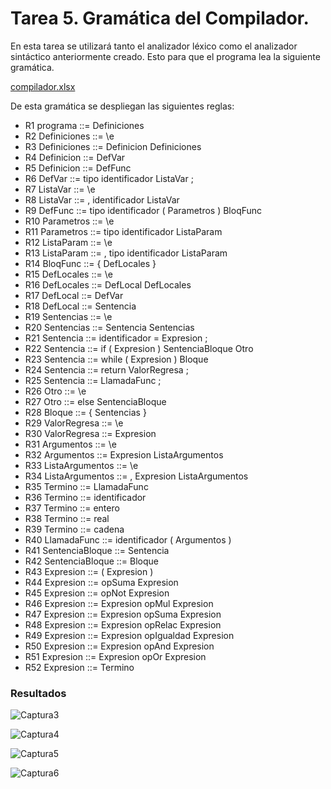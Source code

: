 # Tarea 5. Gramática del Compilador.

En esta tarea se utilizará tanto el analizador léxico como el analizador sintáctico anteriormente creado. Esto para que el programa lea la siguiente gramática.

[compilador.xlsx](https://github.com/Erosval2101/Traductores_de_Lenguaje_II/files/5646517/compilador.xlsx)

De esta gramática se despliegan las siguientes reglas:

 - R1 programa ::= Definiciones 
 - R2 Definiciones ::= \e 
 - R3 Definiciones ::= Definicion Definiciones 
 - R4 Definicion ::= DefVar 
 - R5 Definicion ::= DefFunc 
 - R6 DefVar ::= tipo identificador ListaVar ; 
 - R7 ListaVar ::= \e 
 - R8 ListaVar ::= , identificador ListaVar 
 - R9 DefFunc ::= tipo identificador ( Parametros ) BloqFunc 
 - R10 Parametros ::= \e 
 - R11 Parametros ::= tipo identificador ListaParam 
 - R12 ListaParam ::= \e 
 - R13 ListaParam ::= , tipo identificador ListaParam 
 - R14 BloqFunc ::= { DefLocales } 
 - R15 DefLocales ::= \e 
 - R16 DefLocales ::= DefLocal DefLocales 
 - R17 DefLocal ::= DefVar 
 - R18 DefLocal ::= Sentencia 
 - R19 Sentencias ::= \e 
 - R20 Sentencias ::= Sentencia Sentencias 
 - R21 Sentencia ::= identificador = Expresion ; 
 - R22 Sentencia ::= if ( Expresion ) SentenciaBloque Otro 
 - R23 Sentencia ::= while ( Expresion ) Bloque 
 - R24 Sentencia ::= return ValorRegresa ; 
 - R25 Sentencia ::= LlamadaFunc ; 
 - R26 Otro ::= \e 
 - R27 Otro ::= else SentenciaBloque 
 - R28 Bloque ::= { Sentencias } 
 - R29 ValorRegresa ::= \e 
 - R30 ValorRegresa ::= Expresion 
 - R31 Argumentos ::= \e 
 - R32 Argumentos ::= Expresion ListaArgumentos 
 - R33 ListaArgumentos ::= \e 
 - R34 ListaArgumentos ::= , Expresion ListaArgumentos 
 - R35 Termino ::= LlamadaFunc 
 - R36 Termino ::= identificador 
 - R37 Termino ::= entero 
 - R38 Termino ::= real 
 - R39 Termino ::= cadena 
 - R40 LlamadaFunc ::= identificador ( Argumentos ) 
 - R41 SentenciaBloque ::= Sentencia 
 - R42 SentenciaBloque ::= Bloque 
 - R43 Expresion ::= ( Expresion ) 
 - R44 Expresion ::= opSuma Expresion 
 - R45 Expresion ::= opNot Expresion 
 - R46 Expresion ::= Expresion opMul Expresion 
 - R47 Expresion ::= Expresion opSuma Expresion 
 - R48 Expresion ::= Expresion opRelac Expresion 
 - R49 Expresion ::= Expresion opIgualdad Expresion 
 - R50 Expresion ::= Expresion opAnd Expresion 
 - R51 Expresion ::= Expresion opOr Expresion 
 - R52 Expresion ::= Termino 

### Resultados

![Captura3](https://user-images.githubusercontent.com/70926870/101234581-4d941500-3686-11eb-830e-2c9955af0858.PNG)

![Captura4](https://user-images.githubusercontent.com/70926870/101234584-4e2cab80-3686-11eb-962b-ef844fd9edc1.PNG)

![Captura5](https://user-images.githubusercontent.com/70926870/101234583-4e2cab80-3686-11eb-84ae-1a88cde2001b.PNG)


![Captura6](https://user-images.githubusercontent.com/70926870/101234582-4d941500-3686-11eb-83fd-506483225391.PNG)

